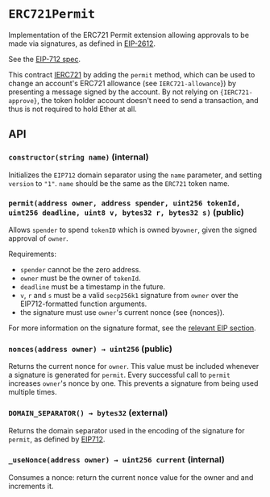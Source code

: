 # `ERC721Permit`

Implementation of the ERC721 Permit extension allowing approvals to be made
via signatures, as defined in [EIP-2612](https://eips.ethereum.org/EIPS/eip-2612).

See the [EIP-712 spec](https://github.com/OpenZeppelin/openzeppelin-contracts/blob/master/contracts/utils/cryptography/draft-EIP712.sol).

This contract [IERC721](https://docs.openzeppelin.com/contracts/3.x/api/token/erc721#IERC721) by adding
the `permit` method, which can be used to change an account's ERC721 allowance (see `IERC721-allowance`})
by presenting a message signed by the account. By not relying on `{IERC721-approve}`, the token holder
account doesn't need to send a transaction, and thus is not required to hold Ether at all.

## API

### `constructor(string name)` (internal)

Initializes the `EIP712` domain separator using the `name` parameter, and setting `version` to `"1"`. `name` should be the same
as the `ERC721` token name.
### `permit(address owner, address spender, uint256 tokenId, uint256 deadline, uint8 v, bytes32 r, bytes32 s)` (public)

Allows `spender` to spend `tokenID` which is owned by`owner`, given the signed approval of `owner`.

Requirements:
- `spender` cannot be the zero address.
- `owner` must be the owner of `tokenId`.
- `deadline` must be a timestamp in the future.
- `v`, `r` and `s` must be a valid `secp256k1` signature from `owner`
over the EIP712-formatted function arguments.
- the signature must use ``owner``'s current nonce (see {nonces}).

For more information on the signature format, see the
[relevant EIP section](https://eips.ethereum.org/EIPS/eip-2612#specification).
### `nonces(address owner) → uint256` (public)

Returns the current nonce for `owner`. This value must be
included whenever a signature is generated for `permit`.
Every successful call to `permit` increases ``owner``'s nonce by one. This
prevents a signature from being used multiple times.
### `DOMAIN_SEPARATOR() → bytes32` (external)

Returns the domain separator used in the encoding of the signature for `permit`, as defined by [EIP712](https://github.com/OpenZeppelin/openzeppelin-contracts/blob/master/contracts/utils/cryptography/draft-EIP712.sol).

### `_useNonce(address owner) → uint256 current` (internal)

Consumes a nonce: return the current nonce value for the owner and and increments it.